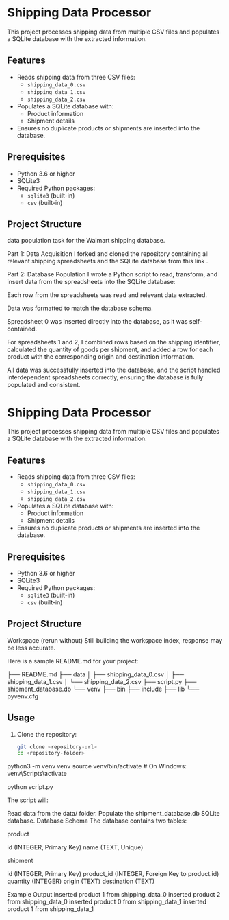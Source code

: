 
# Shipping Data Processor

This project processes shipping data from multiple CSV files and populates a SQLite database with the extracted information.

## Features

- Reads shipping data from three CSV files:
  - `shipping_data_0.csv`
  - `shipping_data_1.csv`
  - `shipping_data_2.csv`
- Populates a SQLite database with:
  - Product information
  - Shipment details
- Ensures no duplicate products or shipments are inserted into the database.

## Prerequisites

- Python 3.6 or higher
- SQLite3
- Required Python packages:
  - `sqlite3` (built-in)
  - `csv` (built-in)

## Project Structure
data population task for the Walmart shipping database.

Part 1: Data Acquisition
I forked and cloned the repository containing all relevant shipping spreadsheets and the SQLite database from this link
.

Part 2: Database Population
I wrote a Python script to read, transform, and insert data from the spreadsheets into the SQLite database:

Each row from the spreadsheets was read and relevant data extracted.

Data was formatted to match the database schema.

Spreadsheet 0 was inserted directly into the database, as it was self-contained.

For spreadsheets 1 and 2, I combined rows based on the shipping identifier, calculated the quantity of goods per shipment, and added a row for each product with the corresponding origin and destination information.

All data was successfully inserted into the database, and the script handled interdependent spreadsheets correctly, ensuring the database is fully populated and consistent.
# Shipping Data Processor

This project processes shipping data from multiple CSV files and populates a SQLite database with the extracted information.

## Features

- Reads shipping data from three CSV files:
  - `shipping_data_0.csv`
  - `shipping_data_1.csv`
  - `shipping_data_2.csv`
- Populates a SQLite database with:
  - Product information
  - Shipment details
- Ensures no duplicate products or shipments are inserted into the database.

## Prerequisites

- Python 3.6 or higher
- SQLite3
- Required Python packages:
  - `sqlite3` (built-in)
  - `csv` (built-in)

## Project Structure

Workspace
(rerun without)
Still building the workspace index, response may be less accurate.

Here is a sample README.md for your project:

├── README.md
├── data
│   ├── shipping_data_0.csv
│   ├── shipping_data_1.csv
│   └── shipping_data_2.csv
├── script.py
├── shipment_database.db
└── venv
    ├── bin
    ├── include
    ├── lib
    └── pyvenv.cfg


## Usage

1. Clone the repository:
   ```bash
   git clone <repository-url>
   cd <repository-folder>

python3 -m venv venv
source venv/bin/activate  # On Windows: venv\Scripts\activate

python script.py

The script will:

Read data from the data/ folder.
Populate the shipment_database.db SQLite database.
Database Schema
The database contains two tables:

product

id (INTEGER, Primary Key)
name (TEXT, Unique)


shipment

id (INTEGER, Primary Key)
product_id (INTEGER, Foreign Key to product.id)
quantity (INTEGER)
origin (TEXT)
destination (TEXT)

Example Output
inserted product 1 from shipping_data_0
inserted product 2 from shipping_data_0
inserted product 0 from shipping_data_1
inserted product 1 from shipping_data_1
